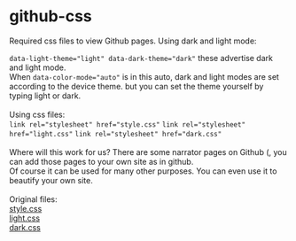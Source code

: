 # github-css
Required css files to view Github pages.
Using dark and light mode:<br>
<html lang="en" data-color-mode="auto" data-light-theme="light" data-dark-theme="dark">
<code>data-light-theme="light" data-dark-theme="dark"</code> these advertise dark and light mode.<br>
When <code>data-color-mode="auto"</code> is in this auto, dark and light modes are set according to the device theme. but you can set the theme yourself by typing light or dark.<br><br>
Using css files:<br>	
  <code>link rel="stylesheet" href="style.css"</code>
  <code>link rel="stylesheet" href="light.css"</code>
  <code>link rel="stylesheet" href="dark.css"</code><br><br>
 Where will this work for us?
 There are some narrator pages on Github (, you can add those pages to your own site as in github.<br>
 Of course it can be used for many other purposes. You can even use it to beautify your own site.<br><br>
 Original files:<br>
 <a href="https://github.githubassets.com/assets/primer-60c5e476b0dc.css">style.css</a><br>
 <a href="https://github.githubassets.com/assets/light-8cafbcbd78f4.css">light.css</a><br>
 <a href="https://github.githubassets.com/assets/dark-31dc14e38457.css">dark.css</a>

